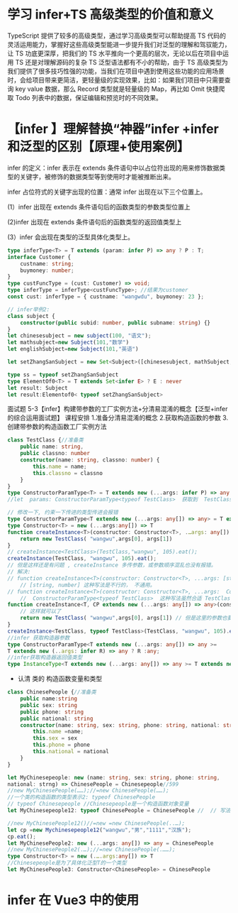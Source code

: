 # 学习 infer+TS 高级类型的价值和意义

TypeScript 提供了较多的高级类型，通过学习高级类型可以帮助提高 TS 代码的灵活运用能力，掌握好这些高级类型能进一步提升我们对泛型的理解和驾驭能力，让 TS 功底更深厚，把我们的 TS 水平推向一个更高的层次，无论以后在项目中运用 TS 还是对理解源码的复杂 TS 泛型语法都有不小的帮助，由于 TS 高级类型为我们提供了很多技巧性强的功能，当我们在项目中遇到使用这些功能的应用场景时，会给项目带来更简洁，更轻量级的实现效果，比如：如果我们项目中只需要查询 key value 数据，那么 Record 类型就是轻量级的 Map，再比如 Omit 快捷爬取 Todo 列表中的数据，保证编辑和预览时的不同效果。

# 【infer 】理解替换“神器”infer +infer 和泛型的区别【原理+使用案例】

infer 的定义：infer 表示在 extends 条件语句中以占位符出现的用来修饰数据类型的关键字，被修饰的数据类型等到使用时才能被推断出来。

infer 占位符式的关键字出现的位置：通常 infer 出现在以下三个位置上。

(1）infer 出现在 extends 条件语句后的函数类型的参数类型位置上

(2)infer 出现在 extends 条件语句后的函数类型的返回值类型上

(3）infer 会出现在类型的泛型具体化类型上。

```ts
type inferType<T> = T extends (param: infer P) => any ? P : T;
interface Customer {
	custname: string;
	buymoney: number;
}
type custFuncType = (cust: Customer) => void;
type inferType = inferType<custFuncType>; //结果为customer
const cust: inferType = { custname: "wangwdu", buymoney: 23 };

// infer举例2:
class subject {
	constructor(public subid: number, public subname: string) {}
}
let chinesesubject = new subject(100, "语文");
let mathsubject=new Subject(101,"数学")
let englishSubject=new Subject(101,"英语")

let setZhangSanSubject = new Set<Subject>([chinesesubject, mathSubject,englishSubject)

type ss = typeof setZhangSanSubject
type ElementOf0<T> = T extends Set<infer E> ? E : never
let result: Subject
let result:Elementof0< typeof setZhangSanSubject>

```

面试题
5-3【infer】构建带参数的工厂实例方法+分清易混淆的概念【泛型+infer 的综合运用面试题】
课程安排 1.准备分清易混淆的概念 2.获取构造函数的参数 3.创建带参数的构造函数工厂实例方法

```ts
class TestClass {//准备类
    public name: string,
    public classno: number
    constructor(name: string, classno: number) {
        this.name = name;
        this.classno = classno
    }
}
type ConstructorParamType<T> = T extends new (...args: infer P) => any ? P : never
//let  params: ConstructorParamType<typeof TestClass>  获取到  TestClass 构造函数的参数类型, 且是一个 元组类型 [name: string, classno: number]， 因为 ...args 是剩余参数, 但是类型传错了 T 传错了也没有报错

// 修改一下, 约束一下传进的类型传进会报错
type ConstructorParamType<T extends new (...args: any[]) => any> = T extends new (...args: infer P) => any ? P : never
type Constructor<T> = new (...args:any[]) => T
function createInstance<T>(constructor: Constructor<T>, .…args: any[]) {
    return new TestClass( "wangwu",args[0], args[1])
}
// createInstance<TestClass>(TestClass,"wangwu", 105).eat();
createInstance(TestClass, "wangwu", 105).eat();
// 但是这样还是有问题 , createInstance 多传参数，或参数顺序混乱也没有报错。
// 解决:
// function createInstance<T>(constructor: Constructor<T>, ...args: [string, number ]) {
    // [string, number] 这种写法是不行的， 不通用。
// function createInstance<T>(constructor: Constructor<T>, ...args:  ConstructorParamType<typeof TestClass> ) {
    //  ConstructorParamType<typeof TestClass>  这种写法虽然合适 TestClass 这个类， 但是还是没有做到通用。
function createInstance<T, CP extends new (...args: any[]) => any>(constructor: Constructor<T>, ...args:  ConstructorParamType<CP> ) {
    // 这样就可以了
    return new TestClass( "wangwu",args[0], args[1]) // 但是这里的参数也要改下， 假如传4/5 个参数呢？
}
createInstance<TestClass, typeof TestClass>(TestClass, "wangwu", 105).eat();
//infer 获取构造器参数
type ConstructorParamType<T extends new (...args: any[]) => any >=
T extends new (..args: infer R) => any ? R :any;
//infer获取构造器返回值类型
type InstanceType<T extends new (...args: any[]) => any >= T extends new(...args: any:[]) => infer R ? R : any;

```

- 认清 类的 构造函数变量和类型

```ts
class ChinesePeople {//准备类
    public name:string
    public sex: string
    public phone: string
    public national: string
    constructor(name: string, sex: string, phone: string, national: string) {
        this.name =name;
        this.sex = sex
        this.phone = phone
        this.national = national
    }
}

let MyChinesepeople: new (name: string, sex: string, phone: string,
national: strng) => ChinesePeople = Chinesepeople//599
//new MyChinesePeople(……);//=new ChinesePeople(……);
//一个类的构造函数的类型表示2: typeof ChinesePeople
// typeof Chinesepeople //Chinesepeople是一个构造函数对象变量
let MyChinesepeople12: typeof ChinesePeople = ChinesePeople //  // 写法 等价于 MyChinesePeople；

//new MyChinesePeople12()//=new =new ChinesePeople(..…);
let cp =new Mychinesepeople12("wangwu","男","1111","汉族");
cp.eat();
let MyChinesePeople2: new (...args: any[]) => any = ChinesePeople
//new MyChinesePeople2(.…);//=new ChinesePeople(.……);
type Constructor<T> = new (.….args:any[]) => T
//Chinesepeople是为了具体化泛型T的一个类型
let MyChinesePeople3: Constructor<ChinesePeople> = ChinesePeople

```

# infer 在 Vue3 中的使用
